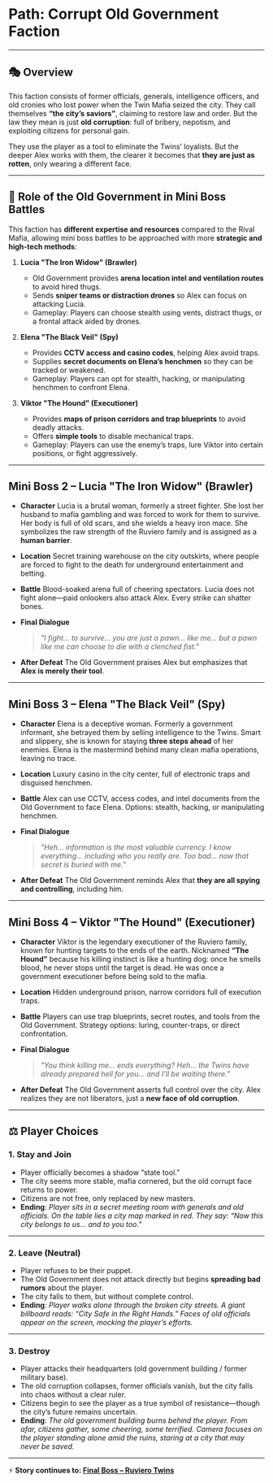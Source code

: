 # **Path: Corrupt Old Government Faction**

---

## 🎭 Overview

This faction consists of former officials, generals, intelligence officers, and old cronies who lost power when the Twin Mafia seized the city. They call themselves **“the city’s saviors”**, claiming to restore law and order. But the law they mean is just **old corruption**: full of bribery, nepotism, and exploiting citizens for personal gain.

They use the player as a tool to eliminate the Twins’ loyalists. But the deeper Alex works with them, the clearer it becomes that **they are just as rotten**, only wearing a different face.

---

## 🎯 Role of the Old Government in Mini Boss Battles

This faction has **different expertise and resources** compared to the Rival Mafia, allowing mini boss battles to be approached with more **strategic and high-tech methods**:

1. **Lucia "The Iron Widow" (Brawler)**

   - Old Government provides **arena location intel and ventilation routes** to avoid hired thugs.
   - Sends **sniper teams or distraction drones** so Alex can focus on attacking Lucia.
   - Gameplay: Players can choose stealth using vents, distract thugs, or a frontal attack aided by drones.

2. **Elena "The Black Veil" (Spy)**

   - Provides **CCTV access and casino codes**, helping Alex avoid traps.
   - Supplies **secret documents on Elena’s henchmen** so they can be tracked or weakened.
   - Gameplay: Players can opt for stealth, hacking, or manipulating henchmen to confront Elena.

3. **Viktor "The Hound" (Executioner)**

   - Provides **maps of prison corridors and trap blueprints** to avoid deadly attacks.
   - Offers **simple tools** to disable mechanical traps.
   - Gameplay: Players can use the enemy’s traps, lure Viktor into certain positions, or fight aggressively.

---

## Mini Boss 2 – **Lucia "The Iron Widow"** (Brawler)

- **Character**
  Lucia is a brutal woman, formerly a street fighter. She lost her husband to mafia gambling and was forced to work for them to survive. Her body is full of old scars, and she wields a heavy iron mace.
  She symbolizes the raw strength of the Ruviero family and is assigned as a **human barrier**.

- **Location**
  Secret training warehouse on the city outskirts, where people are forced to fight to the death for underground entertainment and betting.

- **Battle**
  Blood-soaked arena full of cheering spectators. Lucia does not fight alone—paid onlookers also attack Alex. Every strike can shatter bones.

- **Final Dialogue**

  > _"I fight… to survive… you are just a pawn… like me… but a pawn like me can choose to die with a clenched fist."_

- **After Defeat**
  The Old Government praises Alex but emphasizes that **Alex is merely their tool**.

---

## Mini Boss 3 – **Elena "The Black Veil"** (Spy)

- **Character**
  Elena is a deceptive woman. Formerly a government informant, she betrayed them by selling intelligence to the Twins. Smart and slippery, she is known for staying **three steps ahead** of her enemies. Elena is the mastermind behind many clean mafia operations, leaving no trace.

- **Location**
  Luxury casino in the city center, full of electronic traps and disguised henchmen.

- **Battle**
  Alex can use CCTV, access codes, and intel documents from the Old Government to face Elena. Options: stealth, hacking, or manipulating henchmen.

- **Final Dialogue**

  > _"Heh… information is the most valuable currency. I know everything… including who you really are. Too bad… now that secret is buried with me."_

- **After Defeat**
  The Old Government reminds Alex that **they are all spying and controlling**, including him.

---

## Mini Boss 4 – **Viktor "The Hound"** (Executioner)

- **Character**
  Viktor is the legendary executioner of the Ruviero family, known for hunting targets to the ends of the earth. Nicknamed **“The Hound”** because his killing instinct is like a hunting dog: once he smells blood, he never stops until the target is dead.
  He was once a government executioner before being sold to the mafia.

- **Location**
  Hidden underground prison, narrow corridors full of execution traps.

- **Battle**
  Players can use trap blueprints, secret routes, and tools from the Old Government. Strategy options: luring, counter-traps, or direct confrontation.

- **Final Dialogue**

  > _"You think killing me… ends everything? Heh… the Twins have already prepared hell for you… and I’ll be waiting there."_

- **After Defeat**
  The Old Government asserts full control over the city. Alex realizes they are not liberators, just a **new face of old corruption**.

---

## ⚖️ Player Choices

### 1. **Stay and Join**

- Player officially becomes a shadow “state tool.”
- The city seems more stable, mafia cornered, but the old corrupt face returns to power.
- Citizens are not free, only replaced by new masters.
- **Ending**:
  _Player sits in a secret meeting room with generals and old officials. On the table lies a city map marked in red. They say: “Now this city belongs to us… and to you too.”_

---

### 2. **Leave (Neutral)**

- Player refuses to be their puppet.
- The Old Government does not attack directly but begins **spreading bad rumors** about the player.
- The city falls to them, but without complete control.
- **Ending**:
  _Player walks alone through the broken city streets. A giant billboard reads: “City Safe in the Right Hands.” Faces of old officials appear on the screen, mocking the player’s efforts._

---

### 3. **Destroy**

- Player attacks their headquarters (old government building / former military base).
- The old corruption collapses, former officials vanish, but the city falls into chaos without a clear ruler.
- Citizens begin to see the player as a true symbol of resistance—though the city’s future remains uncertain.
- **Ending**:
  _The old government building burns behind the player. From afar, citizens gather, some cheering, some terrified. Camera focuses on the player standing alone amid the ruins, staring at a city that may never be saved._

---

⚡ **Story continues to: [Final Boss – Ruviero Twins](/final)**
